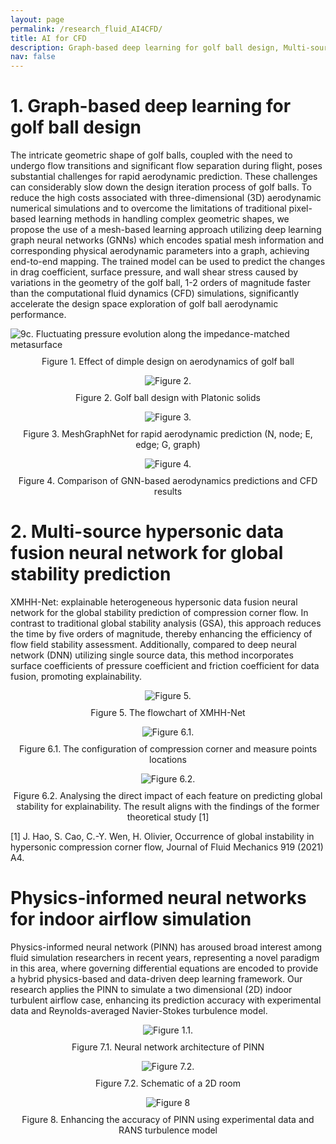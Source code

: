 ```yaml
---
layout: page
permalink: /research_fluid_AI4CFD/
title: AI for CFD 
description: Graph-based deep learning for golf ball design, Multi-source hypersonic data fusion neural network for global stability prediction, and Physics-informed neural networks for indoor airflow simulation
nav: false
---
```


# 1. Graph-based deep learning for golf ball design

The intricate geometric shape of golf balls, coupled with the need to undergo flow transitions and significant flow separation during flight, poses substantial challenges for rapid aerodynamic prediction. These challenges can considerably slow down the design iteration process of golf balls. To reduce the high costs associated with three-dimensional (3D) aerodynamic numerical simulations and to overcome the limitations of traditional pixel-based learning methods in handling complex geometric shapes, we propose the use of a mesh-based learning approach utilizing deep learning graph neural networks (GNNs) which encodes spatial mesh information and corresponding physical aerodynamic parameters into a graph, achieving end-to-end mapping. The trained model can be used to predict the changes in drag coefficient, surface pressure, and wall shear stress caused by variations in the geometry of the golf ball, 1-2 orders of magnitude faster than the computational fluid dynamics (CFD) simulations, significantly accelerate the design space exploration of golf ball aerodynamic performance.

<div style="display: flex; justify-content: center; align-items: center; width: 100%; background: transparent;">
  <img src="../assets/img/ai4cfd/golf_ball.gif" alt="9c. Fluctuating pressure evolution along the impedance-matched metasurface" style="max-width: 100%; height: auto;">
</div>
<div style="text-align: center; margin-top: 10px;">
Figure 1. Effect of dimple design on aerodynamics of golf ball
</div>
<p></p>


<div style="display: flex; justify-content: center; align-items: center; width: 100%; background: transparent;">
  <img src="../assets/img/ai4cfd/2_platonic.png" alt="Figure 2." style="max-width: 100%; height: auto;">
</div>
<div style="text-align: center; margin-top: 10px;">
Figure 2. Golf ball design with Platonic solids
</div>
<p></p>

<div style="display: flex; justify-content: center; align-items: center; width: 100%; background: transparent;">
  <img src="../assets/img/ai4cfd/3_meshGraphNet.png" alt="Figure 3." style="max-width: 100%; height: auto;">
</div>
<div style="text-align: center; margin-top: 10px;">
Figure 3. MeshGraphNet for rapid aerodynamic prediction (N, node; E, edge; G, graph)
</div>
<p></p>

<div style="display: flex; justify-content: center; align-items: center; width: 100%; background: transparent;">
  <img src="../assets/img/ai4cfd/4_comparison.png" alt="Figure 4." style="max-width: 100%; height: auto;">
</div>
<div style="text-align: center; margin-top: 10px;">
Figure 4. Comparison of GNN-based aerodynamics predictions and CFD results
</div>
<p></p>


# 2. Multi-source hypersonic data fusion neural network for global stability prediction

XMHH-Net: explainable heterogeneous hypersonic data fusion neural network for the global stability prediction of compression corner flow. In contrast to traditional global stability analysis (GSA), this approach reduces the time by five orders of magnitude, thereby enhancing the efficiency of flow field stability assessment. Additionally, compared to deep neural network (DNN) utilizing single source data, this method incorporates surface coefficients of pressure coefficient and friction coefficient for data fusion, promoting explainability.

<div style="display: flex; justify-content: center; align-items: center; width: 100%; background: transparent;">
  <img src="../assets/img/ai4cfd/5_XMHH-Net.png" alt="Figure 5." style="max-width: 100%; height: auto;">
</div>
<div style="text-align: center; margin-top: 10px;">
Figure 5. The flowchart of XMHH-Net
</div>
<p></p>


<div style="display: flex; justify-content: center; align-items: center; width: 100%; background: transparent;">
  <img src="../assets/img/ai4cfd/6.1_config.png" alt="Figure 6.1." style="max-width: 100%; height: auto;">
</div>
<div style="text-align: center; margin-top: 10px;">
Figure 6.1. The configuration of compression corner and measure points locations
</div>
<p></p>

<div style="display: flex; justify-content: center; align-items: center; width: 100%; background: transparent;">
  <img src="../assets/img/ai4cfd/6.2_analysis.png" alt="Figure 6.2." style="max-width: 100%; height: auto;">
</div>
<div style="text-align: center; margin-top: 10px;">
Figure 6.2. Analysing the direct impact of each feature on predicting global stability for explainability. The result aligns with the findings of the former theoretical study [1]
</div>
<p></p>

[1] J. Hao, S. Cao, C.-Y. Wen, H. Olivier, Occurrence of global instability in hypersonic compression corner flow, Journal of Fluid Mechanics 919 (2021) A4.


# Physics-informed neural networks for indoor airflow simulation

Physics-informed neural network (PINN) has aroused broad interest among fluid simulation researchers in recent years, representing a novel paradigm in this area, where governing differential equations are encoded to provide a hybrid physics-based and data-driven deep learning framework. Our research applies the PINN to simulate a two dimensional (2D) indoor turbulent airflow case, enhancing its prediction accuracy with experimental data and Reynolds-averaged Navier-Stokes turbulence model.


<div style="display: flex; justify-content: center; align-items: center; width: 100%; background: transparent;">
  <img src="../assets/img/ai4cfd/7.1_PINN.png" alt="Figure 1.1." style="max-width: 100%; height: auto;">
</div>
<div style="text-align: center; margin-top: 10px;">
Figure 7.1. Neural network architecture of PINN
</div>
<p></p>

<div style="display: flex; justify-content: center; align-items: center; width: 100%; background: transparent;">
  <img src="../assets/img/ai4cfd/7.2_Room2D.png" alt="Figure 7.2." style="max-width: 100%; height: auto;">
</div>
<div style="text-align: center; margin-top: 10px;">
Figure 7.2. Schematic of a 2D room
</div>
<p></p>

<div style="display: flex; justify-content: center; align-items: center; width: 100%; background: transparent;">
  <img src="../assets/img/ai4cfd/8_PINN.png" alt="Figure 8" style="max-width: 100%; height: auto;">
</div>
<div style="text-align: center; margin-top: 10px;">
Figure 8. Enhancing the accuracy of PINN using experimental data and RANS turbulence model
</div>
<p></p>